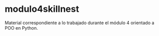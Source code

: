 # modulo4skillnest
Material correspondiente a lo trabajado durante el módulo 4 orientado a POO en Python.
